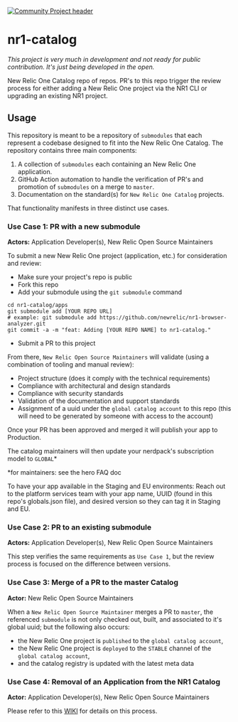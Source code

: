 [![Community Project header](https://github.com/newrelic/open-source-office/raw/master/examples/categories/images/Community_Project.png)](https://github.com/newrelic/open-source-office/blob/master/examples/categories/index.md#category-community-project)

# nr1-catalog

_This project is very much in development and not ready for public contribution. It's just being developed in the open._

New Relic One Catalog repo of repos. PR's to this repo trigger the review process for either adding a New Relic One project via the NR1 CLI or upgrading an existing NR1 project.

## Usage

This repository is meant to be a repository of `submodules` that each represent a codebase designed to fit into the New Relic One Catalog. The repository contains three main components:

1. A collection of `submodules` each containing an New Relic One application.
2. GitHub Action automation to handle the verification of PR's and promotion of `submodules` on a merge to `master`.
3. Documentation on the standard(s) for `New Relic One Catalog` projects.

That functionality manifests in three distinct use cases.

### Use Case 1: PR with a new submodule

**Actors:** Application Developer(s), New Relic Open Source Maintainers

To submit a new New Relic One project (application, etc.) for consideration and review:

- Make sure your project's repo is public
- Fork this repo
- Add your submodule using the `git submodule` command

```
cd nr1-catalog/apps
git submodule add [YOUR REPO URL]
# example: git submodule add https://github.com/newrelic/nr1-browser-analyzer.git
git commit -a -m "feat: Adding [YOUR REPO NAME] to nr1-catalog."
```

- Submit a PR to this project

From there, `New Relic Open Source Maintainers` will validate (using a combination of tooling and manual review):

- Project structure (does it comply with the technical requirements)
- Compliance with architectural and design standards
- Compliance with security standards
- Validation of the documentation and support standards
- Assignment of a uuid under the `global catalog account` to this repo (this will need to be generated by someone with access to the account)

Once your PR has been approved and merged it will publish your app to Production.

The catalog maintainers will then update your nerdpack's subscription model to `GLOBAL`*

*for maintainers: see the hero FAQ doc

To have your app available in the Staging and EU environments:
Reach out to the platform services team with your app name, UUID (found in this repo's globals.json file), and desired version so they can tag it in Staging and EU.


### Use Case 2: PR to an existing submodule

**Actors:** Application Developer(s), New Relic Open Source Maintainers

This step verifies the same requirements as `Use Case 1`, but the review process is focused on the difference between versions.

### Use Case 3: Merge of a PR to the master Catalog

**Actor:** New Relic Open Source Maintainers

When a `New Relic Open Source Maintainer` merges a PR to `master`, the referenced `submodule` is not only checked out, built, and associated to it's global uuid; but the following also occurs:

- the New Relic One project is `published` to the `global catalog account`,
- the New Relic One project is `deployed` to the `STABLE` channel of the `global catalog account`,
- and the catalog registry is updated with the latest meta data

### Use Case 4: Removal of an Application from the NR1 Catalog

**Actor:** Application Developer(s), New Relic Open Source Maintainers

Please refer to this [WIKI](https://github.com/newrelic/nr1-catalog/wiki/New-Relic-One-App-Catalog-How-To-Guide#removing-an-app-from-the-nr1-catalog) for details on this process.
